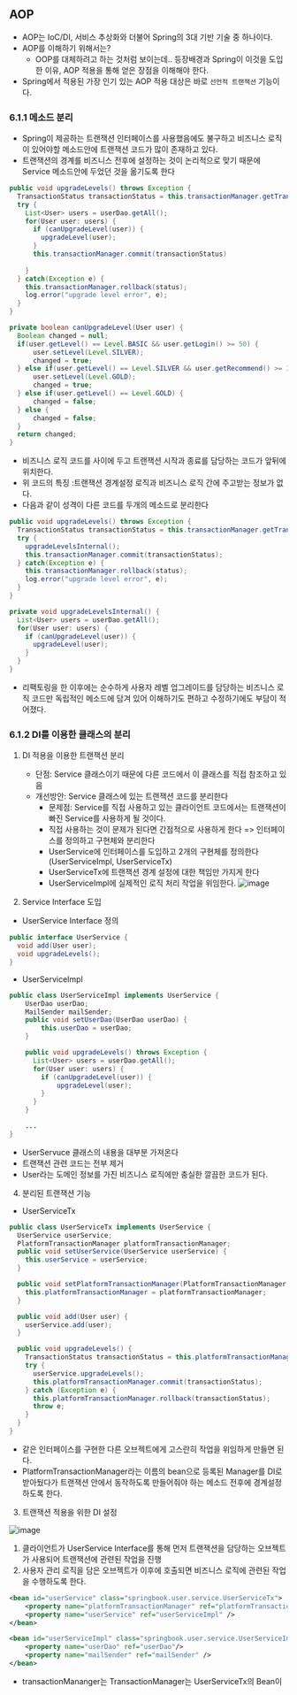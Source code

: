 
## AOP
* AOP는 IoC/DI, 서비스 추상화와 더불어 Spring의 3대 기반 기술 중 하나이다.
* AOP를 이해하기 위해서는?
  * OOP를 대체하려고 하는 것처럼 보이는데.. 등장배경과 Spring이 이것을 도입한 이유, AOP 적용을 통해 얻은 장점을 이해해야 한다.
* Spring에서 적용된 가장 인기 있는 AOP 적용 대상은 바로 `선언적 트랜잭션` 기능이다.

### 6.1.1 메소드 분리
* Spring이 제공하는 트랜잭션 인터페이스를 사용했음에도 불구하고 비즈니스 로직이 있어야할 메소드안에 트랜잭션 코드가 많이 존재하고 있다.
* 트랜잭션의 경계를 비즈니스 전후에 설정하는 것이 논리적으로 맞기 때문에 Service 메소드안에 두었던 것을 옮기도록 한다

```java
public void upgradeLevels() throws Exception {
  TransactionStatus transactionStatus = this.transactionManager.getTransaction(new DefaultTransactionDefinition());
  try {
    List<User> users = userDao.getAll();
    for(User user: users) {
      if (canUpgradeLevel(user)) {
        upgradeLevel(user);
      }
      this.transactionManager.commit(transactionStatus)
        
    }
  } catch(Exception e) {
    this.transactionManager.rollback(status);
    log.error("upgrade level error", e);
  }
}

private boolean canUpgradeLevel(User user) {
  Boolean changed = null;
  if(user.getLevel() == Level.BASIC && user.getLogin() >= 50) {
      user.setLevel(Level.SILVER);
      changed = true;
  } else if(user.getLevel() == Level.SILVER && user.getRecommend() >= 30) {
      user.setLevel(Level.GOLD);
      changed = true;
  } else if(user.getLevel() == Level.GOLD) {
      changed = false;
  } else {
      changed = false;
  }
  return changed;
}
```
* 비즈니스 로직 코드를 사이에 두고 트랜잭션 시작과 종료를 담당하는 코드가 앞뒤에 위치한다.
* 위 코드의 특징 :트랜잭션 경계설정 로직과 비즈니스 로직 간에 주고받는 정보가 없다.
* 다음과 같이 성격이 다른 코드를 두개의 메소드로 분리한다

```java
public void upgradeLevels() throws Exception {
  TransactionStatus transactionStatus = this.transactionManager.getTransaction(new DefaultTransactionDefinition());
  try {
    upgradeLevelsInternal();
    this.transactionManager.commit(transactionStatus);
  } catch(Exception e) {
    this.transactionManager.rollback(status);
    log.error("upgrade level error", e);
  }
}

private void upgradeLevelsInternal() {
  List<User> users = userDao.getAll();
  for(User user: users) {
    if (canUpgradeLevel(user)) {
      upgradeLevel(user);
    }
  }
}
```
* 리팩토링을 한 이후에는 순수하게 사용자 레벨 업그레이드를 담당하는 비즈니스 로직 코드만 독립적인 메소드에 담겨 있어 이해하기도 편하고 수정하기에도 부담이 적어졌다.

### 6.1.2 DI를 이용한 클래스의 분리
1) DI 적용을 이용한 트랜잭션 분리
    * 단점: Service 클래스이기 때문에 다른 코드에서 이 클래스를 직접 참조하고 있음
    * 개선방안: Service 클래스에 있는 트랜잭션 코드를 분리한다
      * 문제점: Service를 직접 사용하고 있는 클라이언트 코드에서는 트랜잭션이 빠진 Service를 사용하게 될 것이다.
      * 직접 사용하는 것이 문제가 된다면 간점적으로 사용하게 한다 => 인터페이스를 정의하고 구현체와 분리한다
      * UserService에 인터페이스를 도입하고 2개의 구현체를 정의한다 (UserServiceImpl, UserServiceTx)
      * UserServiceTx에 트랜잭션 경계 설정에 대한 책임만 가지게 한다
      * UserServiceImpl에 실제적인 로직 처리 작업을 위임한다.
      ![image](https://user-images.githubusercontent.com/62865808/183280581-64f3797d-1701-4a1f-a199-7795d677df67.png)
      
2) Service Interface 도입
* UserService Interface 정의
```java
public interface UserService {
  void add(User user);
  void upgradeLevels();
}
```

* UserServiceImpl
```java
public class UserServiceImpl implements UserService {
    UserDao userDao;
    MailSender mailSender;
    public void setUserDao(UserDao userDao) {
        this.userDao = userDao;
    }

    public void upgradeLevels() throws Exception {
      List<User> users = userDao.getAll();
      for(User user: users) {
        if (canUpgradeLevel(user)) {
            upgradeLevel(user);
        }
      }
    }

    ...
}
```
* UserServuce 클래스의 내용을 대부분 가져온다
* 트랜잭션 관련 코드는 전부 제거
* User라는 도메인 정보를 가진 비즈니스 로직에만 충실한 깔끔한 코드가 된다.

4) 분리된 트랜잭션 기능
* UserServiceTx
```java
public class UserServiceTx implements UserService {
  UserService userService;
  PlatformTransactionManager platformTransactionManager;
  public void setUserService(UserService userService) {
    this.userService = userService;
  }

  public void setPlatformTransactionManager(PlatformTransactionManager platformTransactionManager) {
    this.platformTransactionManager = platformTransactionManager;
  }

  public void add(User user) {
    userService.add(user);
  }

  public void upgradeLevels() {
    TransactionStatus transactionStatus = this.platformTransactionManager.getTransaction(new DefaultTransactionDefinition());
    try {
      userService.upgradeLevels();
      this.platformTransactionManager.commit(transactionStatus);
    } catch (Exception e) {
      this.platformTransactionManager.rollback(transactionStatus);
      throw e;
    }
  }
}
```
* 같은 인터페이스를 구현한 다른 오브젝트에게 고스란히 작업을 위임하게 만들면 된다.
* PlatformTransactionManager라는 이름의 bean으로 등록된 Manager를 DI로 받아뒀다가 트랜잭션 안에서 동작하도록 만들어줘야 하는 메소드 전후에 경계설정하도록 한다.

3) 트랜잭션 적용을 위한 DI 설정

![image](https://user-images.githubusercontent.com/62865808/183283199-cc22ec33-93a1-41f3-8ca2-2ca00d563583.png)
1. 클라이언트가 UserService Interface를 통해 먼저 트랜잭션을 담당하는 오브젝트가 사용되어 트랜잭션에 관련된 작업을 진행
2. 사용자 관리 로직을 담은 오브젝트가 이후에 호출되면 비즈니스 로직에 관련된 작업을 수행하도록 한다.

```xml
<bean id="userService" class="springbook.user.service.UserServiceTx">
    <property name="platformTransactionManager" ref="platformTransactionManager" />
    <property name="userService" ref="userServiceImpl" />
</bean>

<bean id="userServiceImpl" class="springbook.user.service.UserServiceImpl">
    <property name="userDao" ref="userDao"/>
    <property name="mailSender" ref="mailSender" />
</bean>
```
* transactionMananger는 TransactionManager는 UserServiceTx의 Bean이
